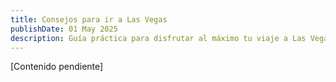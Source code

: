 ```yaml
---
title: Consejos para ir a Las Vegas
publishDate: 01 May 2025
description: Guía práctica para disfrutar al máximo tu viaje a Las Vegas.
---
```


[Contenido pendiente]
